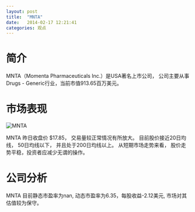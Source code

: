 ```yaml
---
layout: post
title:  "MNTA"
date:   2014-02-17 12:21:41
categories: 观点
---
```


# 简介
MNTA（Momenta Pharmaceuticals Inc.）是USA著名上市公司，
公司主要从事Drugs - Generic行业，当前市值913.65百万美元。

# 市场表现

![MNTA](http://finviz.com/chart.ashx?t=MNTA&ty=c&ta=1&p=d&s=l)

MNTA 昨日收盘价 $17.85，
交易量较正常情况有所放大。
目前股价接近20日均线，
50日均线以下，
并且处于200日均线以上。
从短期市场走势来看，
股价走势平稳，投资者应减少无谓的操作。

# 公司分析
MNTA 目前静态市盈率为nan, 动态市盈率为6.35，每股收益-2.12美元,
市场对其估值较为保守。
